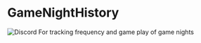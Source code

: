 # GameNightHistory
![Discord](https://img.shields.io/discord/681611912089305144)
For tracking frequency and game play of game nights
